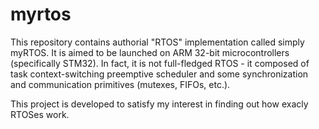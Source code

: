 # myrtos

This repository contains authorial "RTOS" implementation called simply myRTOS. It is aimed to be launched on ARM 32-bit microcontrollers (specifically STM32). In fact, it is not full-fledged RTOS - it composed of task context-switching preemptive scheduler and some synchronization and communication primitives (mutexes, FIFOs, etc.).

This project is developed to satisfy my interest in finding out how exacly RTOSes work. 
